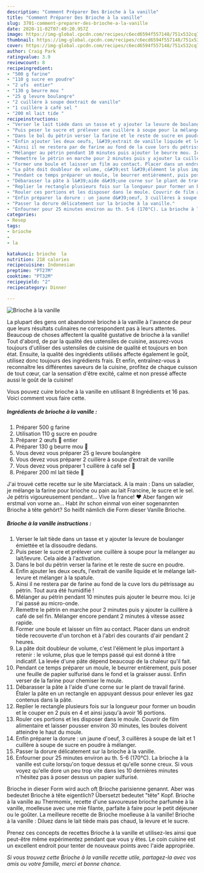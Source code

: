 ```yaml
---
description: "Comment Préparer Des Brioche à la vanille"
title: "Comment Préparer Des Brioche à la vanille"
slug: 3701-comment-preparer-des-brioche-a-la-vanille
date: 2020-11-02T07:49:20.957Z
image: https://img-global.cpcdn.com/recipes/c6ecd6594f557148/751x532cq70/brioche-a-la-vanille-photo-principale-de-la-recette.jpg
thumbnail: https://img-global.cpcdn.com/recipes/c6ecd6594f557148/751x532cq70/brioche-a-la-vanille-photo-principale-de-la-recette.jpg
cover: https://img-global.cpcdn.com/recipes/c6ecd6594f557148/751x532cq70/brioche-a-la-vanille-photo-principale-de-la-recette.jpg
author: Craig Park
ratingvalue: 3.9
reviewcount: 8
recipeingredient:
- "500 g farine"
- "110 g sucre en poudre"
- "2 ufs  entier"
- "130 g beurre mou "
- "25 g levure boulangre"
- "2 cuillère à soupe dextrait de vanille"
- "1 cuillère à café sel "
- "200 ml lait tide "
recipeinstructions:
- "Verser le lait tiède dans un tasse et y ajouter la levure de boulanger émiettée et la dissoudre dedans."
- "Puis peser le sucre et prélever une cuillère à soupe pour la mélanger au lait/levure. Cela aide à l&#39;activation."
- "Dans le bol du pétrin verser la farine et le reste de sucre en poudre."
- "Enfin ajouter les deux oeufs, l&#39;extrait de vanille liquide et le mélange lait-levure et mélanger à la spatule."
- "Ainsi il ne restera par de farine au fond de la cuve lors du pétrissage au pétrin. Tout aura été humidifié !"
- "Mélanger au pétrin pendant 10 minutes puis ajouter le beurre mou. Ici je l&#39;ai passé au micro-onde."
- "Remettre le pétrin en marche pour 2 minutes puis y ajouter la cuillère à café de sel fin. Mélanger encore pendant 2 minutes à vitesse assez rapide."
- "Former une boule et laisser un film au contact. Placer dans un endroit tiède recouverte d&#39;un torchon et à l&#39;abri des courants d&#39;air pendant 2 heures."
- "La pâte doit doubleur de volume, c&#39;est l&#39;élément le plus important à retenir : le volume, plus que le temps passé qui est donné à titre indicatif. La levée d&#39;une pâte dépend beaucoup de la chaleur qu&#39;il fait."
- "Pendant ce temps préparer un moule, le beurrer entièrement, puis poser une feuille de papier sulfurisé dans le fond et la graisser aussi. Enfin verser de la farine pour chemiser le moule."
- "Débarasser la pâte à l&#39;aide d&#39;une corne sur le plant de travail fariné. Étaler la pâte en un rectangle en appuyant dessus pour enlever les gaz contenus dans la pâte."
- "Replier le rectangle plusieurs fois sur la longueur pour former un boudin et le couper en 2 puis en 4 et ainsi jusqu&#39;à avoir 16 portions."
- "Rouler ces portions et les disposer dans le moule. Couvrir de film alimentaire et laisser pousser environ 30 minutes, les boules doivent atteindre le haut du moule."
- "Enfin préparer la dorure : un jaune d&#39;oeuf, 3 cuillères à soupe de lait et 1 cuillère à soupe de sucre en poudre à mélanger."
- "Passer la dorure délicatement sur la brioche à la vanille."
- "Enfourner pour 25 minutes environ au th. 5-6 (170°C). La brioche à la vanille est cuite lorsqu&#39;on toque dessus et qu&#39;elle sonne creux. Si vous voyez qu&#39;elle dore un peu trop vite dans les 10 dernières minutes n&#39;hésitez pas à poser dessus un papier sulfurisé."
categories:
- Resep
tags:
- brioche
- 
- la

katakunci: brioche  la 
nutrition: 218 calories
recipecuisine: Indonesian
preptime: "PT27M"
cooktime: "PT32M"
recipeyield: "2"
recipecategory: Dinner

---
```



![Brioche à la vanille](https://img-global.cpcdn.com/recipes/c6ecd6594f557148/751x532cq70/brioche-a-la-vanille-photo-principale-de-la-recette.jpg)

La plupart des gens ont abandonné brioche à la vanille à l'avance de peur que leurs résultats culinaires ne correspondent pas à leurs attentes. Beaucoup de choses affectent la qualité gustative de brioche à la vanille! Tout d'abord, de par la qualité des ustensiles de cuisine, assurez-vous toujours d'utiliser des ustensiles de cuisine de qualité et toujours en bon état. Ensuite, la qualité des ingrédients utilisés affecte également le goût, utilisez donc toujours des ingrédients frais. Et enfin, entraînez-vous à reconnaître les différentes saveurs de la cuisine, profitez de chaque cuisson de tout cœur, car la sensation d'être excité, calme et non pressé affecte aussi le goût de la cuisine!

<!--inarticleads1-->

Vous pouvez cuire brioche à la vanille en utilisant 8 Ingrédients et 16 pas. Voici comment vous faire cette.

##### Ingrédients de brioche à la vanille :

1. Préparer 500 g farine
1. Utilisation 110 g sucre en poudre
1. Préparer 2 œufs 🥚 entier
1. Préparer 130 g beurre mou 🧈
1. Vous devez vous préparer 25 g levure boulangère
1. Vous devez vous préparer 2 cuillère à soupe d’extrait de vanille
1. Vous devez vous préparer 1 cuillère à café sel 🧂
1. Préparer 200 ml lait tiède 🥛


J&#39;ai trouvé cette recette sur le site Marciatack. A la main : Dans un saladier, je mélange la farine pour brioche ou pain au lait Francine, le sucre et le sel. Je pétris vigoureusement pendant… Vive la france! ♥ Aber fangen wir erstmal von vorne an… Habt ihr schon einmal von einer sogenannten Brioche à tête gehört? So heißt nämlich die Form dieser Vanille Brioche. 

<!--inarticleads2-->

##### Brioche à la vanille instructions :

1. Verser le lait tiède dans un tasse et y ajouter la levure de boulanger émiettée et la dissoudre dedans.
1. Puis peser le sucre et prélever une cuillère à soupe pour la mélanger au lait/levure. Cela aide à l&#39;activation.
1. Dans le bol du pétrin verser la farine et le reste de sucre en poudre.
1. Enfin ajouter les deux oeufs, l&#39;extrait de vanille liquide et le mélange lait-levure et mélanger à la spatule.
1. Ainsi il ne restera par de farine au fond de la cuve lors du pétrissage au pétrin. Tout aura été humidifié !
1. Mélanger au pétrin pendant 10 minutes puis ajouter le beurre mou. Ici je l&#39;ai passé au micro-onde.
1. Remettre le pétrin en marche pour 2 minutes puis y ajouter la cuillère à café de sel fin. Mélanger encore pendant 2 minutes à vitesse assez rapide.
1. Former une boule et laisser un film au contact. Placer dans un endroit tiède recouverte d&#39;un torchon et à l&#39;abri des courants d&#39;air pendant 2 heures.
1. La pâte doit doubleur de volume, c&#39;est l&#39;élément le plus important à retenir : le volume, plus que le temps passé qui est donné à titre indicatif. La levée d&#39;une pâte dépend beaucoup de la chaleur qu&#39;il fait.
1. Pendant ce temps préparer un moule, le beurrer entièrement, puis poser une feuille de papier sulfurisé dans le fond et la graisser aussi. Enfin verser de la farine pour chemiser le moule.
1. Débarasser la pâte à l&#39;aide d&#39;une corne sur le plant de travail fariné. Étaler la pâte en un rectangle en appuyant dessus pour enlever les gaz contenus dans la pâte.
1. Replier le rectangle plusieurs fois sur la longueur pour former un boudin et le couper en 2 puis en 4 et ainsi jusqu&#39;à avoir 16 portions.
1. Rouler ces portions et les disposer dans le moule. Couvrir de film alimentaire et laisser pousser environ 30 minutes, les boules doivent atteindre le haut du moule.
1. Enfin préparer la dorure : un jaune d&#39;oeuf, 3 cuillères à soupe de lait et 1 cuillère à soupe de sucre en poudre à mélanger.
1. Passer la dorure délicatement sur la brioche à la vanille.
1. Enfourner pour 25 minutes environ au th. 5-6 (170°C). La brioche à la vanille est cuite lorsqu&#39;on toque dessus et qu&#39;elle sonne creux. Si vous voyez qu&#39;elle dore un peu trop vite dans les 10 dernières minutes n&#39;hésitez pas à poser dessus un papier sulfurisé.


Brioche in dieser Form wird auch oft Brioche parisienne genannt. Aber was bedeutet Brioche à tête eigentlich? Übersetzt bedeutet &#34;tête&#34; Kopf. Brioche à la vanille au Thermomix, recette d&#39;une savoureuse brioche parfumée à la vanille, moelleuse avec une mie filante, parfaite à faire pour le petit déjeuner ou le goûter. La meilleure recette de Brioche moelleuse à la vanille! Brioche à la vanille : Diluez dans le lait tiède mais pas chaud, la levure et le sucre. 

<!--inarticleads1-->

<p>
Prenez ces concepts de recettes Brioche à la vanille et utilisez-les ainsi que peut-être même expérimentez pendant que vous y êtes. Le coin cuisine est un excellent endroit pour tenter de nouveaux points avec l'aide appropriée.
</p>

<p>
<i>Si vous trouvez cette Brioche à la vanille recette utile, partagez-la avec vos amis ou votre famille, merci et bonne chance.</i>
</p>
